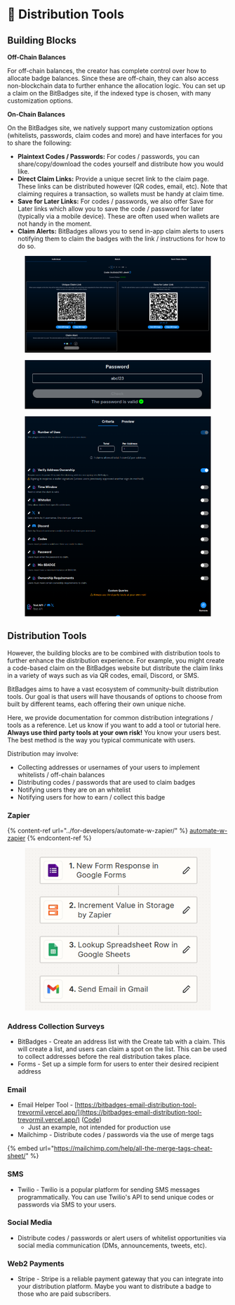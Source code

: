 # 🔀 Distribution Tools

## Building Blocks

**Off-Chain Balances**

For off-chain balances, the creator has complete control over how to allocate badge balances. Since these are off-chain, they can also access non-blockchain data to further enhance the allocation logic. You can set up a claim on the BitBadges site, if the indexed type is chosen, with many customization options.

**On-Chain Balances**

On the BitBadges site, we natively support  many customization options (whitelists, passwords, claim codes and more) and have interfaces for you to share the following:

* **Plaintext Codes / Passwords:** For codes / passwords, you can share/copy/download the codes yourself and distribute how you would like.
* **Direct Claim Links:** Provide a unique secret link to the claim page. These links can be distributed however (QR codes, email, etc). Note that claiming requires a transaction, so wallets must be handy at claim time.
* **Save for Later Links:** For codes / passwords, we also offer Save for Later links which allow you to save the code / password for later (typically via a mobile device). These are often used when wallets are not handy in the moment.
* **Claim Alerts:** BitBadges allows you to send in-app claim alerts to users notifying them to claim the badges with the link / instructions for how to do so.



<figure><img src="../.gitbook/assets/image (1) (1) (1) (1) (1) (1) (1) (1) (1) (1) (1) (1) (1) (1) (1) (1) (1).png" alt=""><figcaption></figcaption></figure>

<figure><img src="../.gitbook/assets/image (2) (1) (1) (1) (1) (1) (1) (1) (1) (1) (1) (1) (1).png" alt=""><figcaption></figcaption></figure>

<figure><img src="../.gitbook/assets/image (61).png" alt=""><figcaption></figcaption></figure>

## Distribution Tools

However, the building blocks are to be combined with distribution tools to further enhance the distribution experience. For example, you might create a code-based claim on the BitBadges website but distribute the claim links in a variety of ways such as via QR codes, email, Discord, or SMS.

BitBadges aims to have a vast ecosystem of community-built distribution tools. Our goal is that users will have thousands of options to choose from built by different teams, each offering their own unique niche.

Here, we provide documentation for common distribution integrations / tools as a reference. Let us know if you want to add a tool or tutorial here. **Always use third party tools at your own risk!** You know your users best. The best method is the way you typical communicate with users.

Distribution may involve:

* Collecting addresses or usernames of your users to implement whitelists / off-chain balances
* Distributing codes / passwords that are used to claim badges
* Notifying users they are on an whitelist
* Notifying users for how to earn / collect this badge

### **Zapier**

{% content-ref url="../for-developers/automate-w-zapier/" %}
[automate-w-zapier](../for-developers/automate-w-zapier/)
{% endcontent-ref %}

<figure><img src="../.gitbook/assets/image (65).png" alt=""><figcaption></figcaption></figure>

### Address Collection Surveys

* BitBadges - Create an address list with the Create tab with a claim. This will create a list, and users can claim a spot on the list. This can be used to collect addresses before the real distribution takes place.
* Forms - Set up a simple form for users to enter their desired recipient address

### Email

* Email Helper Tool - [https://bitbadges-email-distribution-tool-trevormil.vercel.app/](https://bitbadges-email-distribution-tool-trevormil.vercel.app/) ([Code](https://github.com/BitBadges/bitbadges-email-distribution-tool))&#x20;
  * Just an example, not intended for production use
* Mailchimp - Distribute codes / passwords via the use of merge tags

{% embed url="https://mailchimp.com/help/all-the-merge-tags-cheat-sheet/" %}

### SMS

* Twilio - Twilio is a popular platform for sending SMS messages programmatically. You can use Twilio's API to send unique codes or passwords via SMS to your users.

### Social Media

* Distribute codes / passwords or alert users of whitelist opportunities via social media communication (DMs, announcements, tweets, etc).

### Web2 Payments

* Stripe - Stripe is a reliable payment gateway that you can integrate into your distribution platform. Maybe you want to distribute a badge to those who are paid subscribers.

